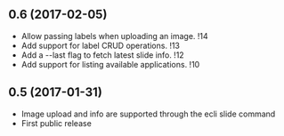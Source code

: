 ## 0.6 (2017-02-05)

- Allow passing labels when uploading an image. !14
- Add support for label CRUD operations. !13
- Add a --last flag to fetch latest slide info. !12
- Add support for listing available applications. !10

## 0.5 (2017-01-31)

- Image upload and info are supported through the ecli slide command
- First public release
